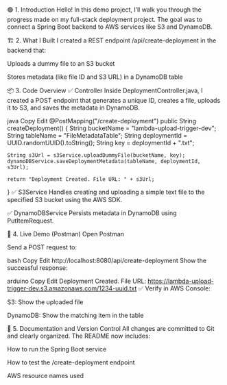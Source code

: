 🟢 1. Introduction
Hello! In this demo project, I’ll walk you through the progress made on my full-stack deployment project.
The goal was to connect a Spring Boot backend to AWS services like S3 and DynamoDB.

🏗️ 2. What I Built
I created a REST endpoint /api/create-deployment in the backend that:

Uploads a dummy file to an S3 bucket

Stores metadata (like file ID and S3 URL) in a DynamoDB table

📦 3. Code Overview
✅ Controller
Inside DeploymentController.java, I created a POST endpoint that generates a unique ID, creates a file, uploads it to S3, and saves the metadata in DynamoDB.

java
Copy
Edit
@PostMapping("/create-deployment")
public String createDeployment() {
    String bucketName = "lambda-upload-trigger-dev";
    String tableName = "FileMetadataTable";
    String deploymentId = UUID.randomUUID().toString();
    String key = deploymentId + ".txt";

    String s3Url = s3Service.uploadDummyFile(bucketName, key);
    dynamoDBService.saveDeploymentMetadata(tableName, deploymentId, s3Url);

    return "Deployment Created. File URL: " + s3Url;
}
✅ S3Service
Handles creating and uploading a simple text file to the specified S3 bucket using the AWS SDK.

✅ DynamoDBService
Persists metadata in DynamoDB using PutItemRequest.

🧪 4. Live Demo (Postman)
Open Postman

Send a POST request to:

bash
Copy
Edit
http://localhost:8080/api/create-deployment
Show the successful response:

arduino
Copy
Edit
Deployment Created. File URL: https://lambda-upload-trigger-dev.s3.amazonaws.com/1234-uuid.txt
✅ Verify in AWS Console:

S3: Show the uploaded file

DynamoDB: Show the matching item in the table

📝 5. Documentation and Version Control
All changes are committed to Git and clearly organized.
The README now includes:

How to run the Spring Boot service

How to test the /create-deployment endpoint

AWS resource names used

